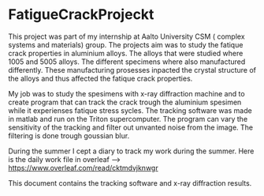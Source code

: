 # FatigueCrackProjeckt

This project was part of my internship at Aalto University CSM ( complex systems and materials) group. The projects aim was to study the fatique crack properties in aluminium alloys. The alloys that were studied where 1005 and 5005 alloys. The different specimens where also manufactured differently. These manufacturing prosesses inpacted the crystal structure of the alloys and thus affected the fatique crack properties.

My job was to study the spesimens with x-ray diffraction machine and to create program that can track the crack trough the aluminium spesimen while it experienses fatique stress sycles. The tracking software was made in matlab and run on the Triton supercomputer. The program can vary the sensitivity of the tracking and filter out unvanted noise from the image. The filtering is done trough goussian blur.

During the summer I cept a diary to track my work during the summer. Here is the daily work file in overleaf --> https://www.overleaf.com/read/cktmdvjknwgr

This document contains the tracking software and x-ray diffraction results.


